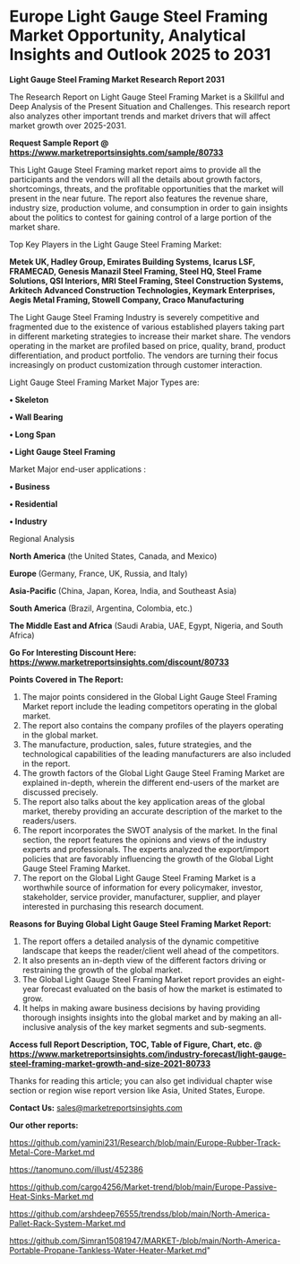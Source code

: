 # Europe Light Gauge Steel Framing Market Opportunity, Analytical Insights and Outlook 2025 to 2031

<strong>Light Gauge Steel Framing Market Research Report 2031</strong>

The Research Report on Light Gauge Steel Framing Market is a Skillful and Deep Analysis of the Present Situation and Challenges. This research report also analyzes other important trends and market drivers that will affect market growth over 2025-2031.

<strong>Request Sample Report @ <a href=https://www.marketreportsinsights.com/sample/80733>https://www.marketreportsinsights.com/sample/80733</a></strong>

This Light Gauge Steel Framing market report aims to provide all the participants and the vendors will all the details about growth factors, shortcomings, threats, and the profitable opportunities that the market will present in the near future. The report also features the revenue share, industry size, production volume, and consumption in order to gain insights about the politics to contest for gaining control of a large portion of the market share.

Top Key Players in the Light Gauge Steel Framing Market:

<strong>Metek UK, Hadley Group, Emirates Building Systems, Icarus LSF, FRAMECAD, Genesis Manazil Steel Framing, Steel HQ, Steel Frame Solutions, QSI Interiors, MRI Steel Framing, Steel Construction Systems, Arkitech Advanced Construction Technologies, Keymark Enterprises, Aegis Metal Framing, Stowell Company, Craco Manufacturing</strong>

The Light Gauge Steel Framing Industry is severely competitive and fragmented due to the existence of various established players taking part in different marketing strategies to increase their market share. The vendors operating in the market are profiled based on price, quality, brand, product differentiation, and product portfolio. The vendors are turning their focus increasingly on product customization through customer interaction.

Light Gauge Steel Framing Market Major Types are:

<strong>• Skeleton

• Wall Bearing

• Long Span

• Light Gauge Steel Framing</strong>

Market Major end-user applications :

<strong>• Business

• Residential

• Industry</strong>

Regional Analysis

</u><strong><b>North America</b></strong> (the United States, Canada, and Mexico)

<strong><b>Europe </b></strong>(Germany, France, UK, Russia, and Italy)

<strong><b>Asia-Pacific</b></strong> (China, Japan, Korea, India, and Southeast Asia)

<strong><b>South America</b></strong> (Brazil, Argentina, Colombia, etc.)

<strong><b>The Middle East and Africa</b></strong> (Saudi Arabia, UAE, Egypt, Nigeria, and South Africa)

<strong>Go For Interesting Discount Here: <a href=https://www.marketreportsinsights.com/discount/80733>https://www.marketreportsinsights.com/discount/80733</a></strong>

<strong>Points Covered in The Report:</strong>
<ol>
  <li>The major points considered in the Global Light Gauge Steel Framing Market report include the leading competitors operating in the global market.</li>
  <li>The report also contains the company profiles of the players operating in the global market.</li>
  <li>The manufacture, production, sales, future strategies, and the technological capabilities of the leading manufacturers are also included in the report.</li>
  <li>The growth factors of the Global Light Gauge Steel Framing Market are explained in-depth, wherein the different end-users of the market are discussed precisely.</li>
  <li>The report also talks about the key application areas of the global market, thereby providing an accurate description of the market to the readers/users.</li>
  <li>The report incorporates the SWOT analysis of the market. In the final section, the report features the opinions and views of the industry experts and professionals. The experts analyzed the export/import policies that are favorably influencing the growth of the Global Light Gauge Steel Framing Market.</li>
  <li>The report on the Global Light Gauge Steel Framing Market is a worthwhile source of information for every policymaker, investor, stakeholder, service provider, manufacturer, supplier, and player interested in purchasing this research document.</li>
</ol>
<strong>Reasons for Buying Global Light Gauge Steel Framing Market Report:</strong>

<ol>
  <li>The report offers a detailed analysis of the dynamic competitive landscape that keeps the reader/client well ahead of the competitors.</li>
  <li>It also presents an in-depth view of the different factors driving or restraining the growth of the global market.</li>
  <li>The Global Light Gauge Steel Framing Market report provides an eight-year forecast evaluated on the basis of how the market is estimated to grow.</li>
  <li>It helps in making aware business decisions by having providing thorough insights insights into the global market and by making an all-inclusive analysis of the key market segments and sub-segments.</li>
</ol>
<strong>Access full Report Description, TOC, Table of Figure, Chart, etc. @ <a href=https://www.marketreportsinsights.com/industry-forecast/light-gauge-steel-framing-market-growth-and-size-2021-80733>https://www.marketreportsinsights.com/industry-forecast/light-gauge-steel-framing-market-growth-and-size-2021-80733</a></strong>


Thanks for reading this article; you can also get individual chapter wise section or region wise report version like Asia, United States, Europe.

<strong>Contact Us:</strong>
sales@marketreportsinsights.com

<strong>Our other reports:</strong>

<a href=https://github.com/yamini231/Research/blob/main/Europe-Rubber-Track-Metal-Core-Market.md>https://github.com/yamini231/Research/blob/main/Europe-Rubber-Track-Metal-Core-Market.md</a>

<a href=https://tanomuno.com/illust/452386>https://tanomuno.com/illust/452386</a>

<a href=https://github.com/cargo4256/Market-trend/blob/main/Europe-Passive-Heat-Sinks-Market.md>https://github.com/cargo4256/Market-trend/blob/main/Europe-Passive-Heat-Sinks-Market.md</a>

<a href=https://github.com/arshdeep76555/trendss/blob/main/North-America-Pallet-Rack-System-Market.md>https://github.com/arshdeep76555/trendss/blob/main/North-America-Pallet-Rack-System-Market.md</a>

<a href=https://github.com/Simran15081947/MARKET-/blob/main/North-America-Portable-Propane-Tankless-Water-Heater-Market.md>https://github.com/Simran15081947/MARKET-/blob/main/North-America-Portable-Propane-Tankless-Water-Heater-Market.md</a>"
